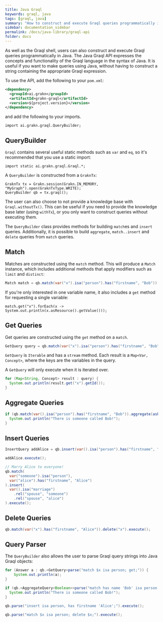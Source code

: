 ```yaml
---
title: Java Graql
keywords: graql, java
tags: [graql, java]
summary: "How to construct and execute Graql queries programmatically in Java."
sidebar: documentation_sidebar
permalink: /docs/java-library/graql-api
folder: docs
---
```


As well as the Graql shell, users can also construct and execute Graql queries programmatically in Java. The Java Graql API expresses the concepts and functionality of the Graql language in the syntax of Java. It is useful if you want to make queries using Java, without having to construct a string containing the appropriate Graql expression.

To use the API, add the following to your `pom.xml`:

```xml
<dependency>
  <groupId>ai.grakn</groupId>
  <artifactId>grakn-graql</artifactId>
  <version>${project.version}</version>
</dependency>
```

and add the following to your imports.

```java-test-ignore
import ai.grakn.graql.QueryBuilder;
```

## QueryBuilder

`Graql` contains several useful static methods such as `var` and `eq`, so it's recommended that you use a static import:

```java-test-ignore
import static ai.grakn.graql.Graql.*;
```

A `QueryBuilder` is constructed from a `GraknTx`:

```java-test-ignore
GraknTx tx = Grakn.session(Grakn.IN_MEMORY, "MyGraph").open(GraknTxType.WRITE);
QueryBuilder qb = tx.graql();
```

The user can also choose to not provide a knowledge base with `Graql.withoutTx()`.
This can be useful if you need to provide the knowledge base later (using `withTx`),
or you only want to construct queries without executing them.

The `QueryBuilder` class provides methods for building `match`es and `insert`
queries. Additionally, it is possible to build `aggregate`, `match..insert` and `delete` queries from `match`
queries.

## Match

Matches are constructed using the `match` method. This will produce a `Match` instance, which includes additional
methods that apply modifiers such as `limit` and `distinct`:

```java
Match match = qb.match(var("x").isa("person").has("firstname", "Bob")).limit(50);
```

If you're only interested in one variable name, it also includes a `get` method
for requesting a single variable:

```
match.get("x").forEach(x -> System.out.println(x.asResource().getValue()));
```

## Get Queries

Get queries are constructed using the `get` method on a `match`.

```java
GetQuery query = qb.match(var("x").isa("person").has("firstname", "Bob")).limit(50).get();
```

`GetQuery` is `Iterable` and has a `stream` method. Each result is a `Map<Var, Concept>`, where the keys are the
variables in the query.

A `GetQuery` will only execute when it is iterated over.

```java
for (Map<String, Concept> result : query) {
  System.out.println(result.get("x").getId());
}
```

## Aggregate Queries

```java
if (qb.match(var().isa("person").has("firstname", "Bob")).aggregate(ask()).execute()) {
  System.out.println("There is someone called Bob!");
}
```

## Insert Queries

```java
InsertQuery addAlice = qb.insert(var().isa("person").has("firstname", "Alice"));

addAlice.execute();

// Marry Alice to everyone!
qb.match(
  var("someone").isa("person"),
  var("alice").has("firstname", "Alice")
).insert(
  var().isa("marriage")
    .rel("spouse", "someone")
    .rel("spouse", "alice")
).execute();
```

## Delete Queries

```java
qb.match(var("x").has("firstname", "Alice")).delete("x").execute();
```

## Query Parser

The `QueryBuilder` also allows the user to parse Graql query strings into Java Graql
objects:

```java
for (Answer a : qb.<GetQuery>parse("match $x isa person; get;")) {
    System.out.println(a);
}

if (qb.<AggregateQuery<Boolean>>parse("match has name 'Bob' isa person; aggregate ask;").execute()) {
  System.out.println("There is someone called Bob!");
}

qb.parse("insert isa person, has firstname 'Alice';").execute();

qb.parse("match $x isa person; delete $x;").execute();
```

